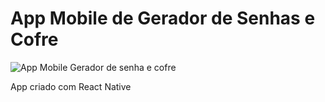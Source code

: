 # App Mobile de Gerador de Senhas e Cofre

![App Mobile Gerador de senha e cofre](./assets/AppGeneratorPass.gif)

App criado com React Native

